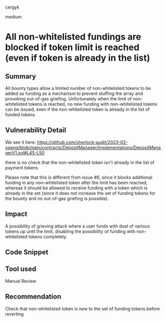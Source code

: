 cergyk

medium

# All non-whitelisted fundings are blocked if token limit is reached (even if token is already in the list)

## Summary
All bounty types allow a limited number of non-whitelisted tokens to be added as funding as a mechanism to prevent stuffing the array and provoking out-of-gas griefing. Unfortunately when the limit of non-whitelisted tokens is reached, no new funding with non-whitelisted tokens can be issued, even if the non-whitelisted token is already in the list of funded tokens.

## Vulnerability Detail
We see it here:
https://github.com/sherlock-audit/2023-02-openq/blob/main/contracts/DepositManager/Implementations/DepositManagerV1.sol#L45-L50

there is no check that the non-whitelisted token isn't already in the list of payment tokens

Please note that this is different from issue #6, since it blocks additional funding in any non-whitelisted token after the limit has been reached, whereas it should be allowed to receive funding with a token which is already in the set (since it does not increase the set of funding tokens for the bounty and no out-of-gas griefing is possible).

## Impact
A possibility of grieving attack where a user funds with dust of various tokens up until the limit, disabling the possibility of funding with non-whitelisted tokens completely.

## Code Snippet

## Tool used

Manual Review

## Recommendation
Check that non-whitelisted token is new to the set of funding tokens before reverting 